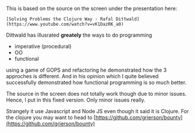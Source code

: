 This is based on the source on the screen under the presentation here:

    [Solving Problems the Clojure Way - Rafal Dittwald](https://www.youtube.com/watch?v=vK1DazRK_a0)

Dittwald has illusrated **greately** the ways to do programming

- imperative (procedural)
- OO
- functional

using a game of GOPS and refactoring he demonstrated how the 3 approches is different.  And in his opinion which I quite believed successfully demonstrated how functional programming is so much better.

The source in the screen does not totally work though due to minor issues.  Hence, I put in this fixed version.  Only minor issues really. 

Strangely it use Javascript and Node JS even though it said it is Clojure. For the clojure you may want to head to [https://github.com/grierson/bounty](https://github.com/grierson/bounty) 
